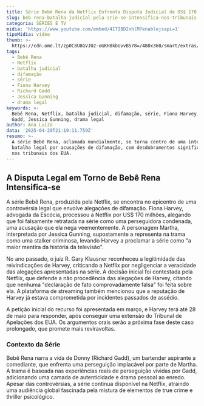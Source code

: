 ```yaml
---
title: Série Bebê Rena da Netflix Enfrenta Disputa Judicial de US$ 170 Milhões
slug: beb-rena-batalha-judicial-pela-srie-se-intensifica-nos-tribunais-dos-eua
categoria: SÉRIES E TV
midia: 'https://www.youtube.com/embed/4ITIBD2xhlM?enablejsapi=1'
tipoMidia: video
thumb: >-
  https://cdn.ome.lt/zp0C8U8GVJU2-oGKH8kbUvvB578=/480x360/smart/extras/conteudos/Captura_de_tela_2025-04-29_172324.png
tags:
  - Bebê Rena
  - Netflix
  - batalha judicial
  - difamação
  - série
  - Fiona Harvey
  - Richard Gadd
  - Jessica Gunning
  - drama legal
keywords: >-
  Bebê Rena, Netflix, batalha judicial, difamação, série, Fiona Harvey, Richard
  Gadd, Jessica Gunning, drama legal
author: Ana Luiza
data: '2025-04-29T21:19:11.759Z'
resumo: >-
  A série Bebê Rena, aclamada mundialmente, se torna centro de uma intensa
  batalha legal por acusações de difamação, com desdobramentos significativos
  nos tribunais dos EUA.
---
```


## A Disputa Legal em Torno de Bebê Rena Intensifica-se

A série Bebê Rena, produzida pela Netflix, se encontra no epicentro de uma controvérsia legal que envolve alegações de difamação. Fiona Harvey, advogada da Escócia, processou a Netflix por US$ 170 milhões, alegando que foi falsamente retratada na série como uma perseguidora condenada, uma acusação que ela nega veementemente. A personagem Martha, interpretada por Jessica Gunning, supostamente a representa na trama como uma stalker criminosa, levando Harvey a proclamar a série como "a maior mentira da história da televisão".

No ano passado, o juiz R. Gary Klausner reconheceu a legitimidade das reivindicações de Harvey, criticando a Netflix por negligenciar a veracidade das alegações apresentadas na série. A decisão inicial foi contestada pela Netflix, que defende a não procedência das alegações de Harvey, citando que nenhuma "declaração de fato comprovadamente falsa" foi feita sobre ela. A plataforma de streaming também mencionou que a reputação de Harvey já estava comprometida por incidentes passados de assédio.

A petição inicial do recurso foi apresentada em março, e Harvey terá até 28 de maio para responder, após conseguir uma extensão do Tribunal de Apelações dos EUA. Os argumentos orais serão a próxima fase deste caso prolongado, que promete mais reviravoltas.

### Contexto da Série

Bebê Rena narra a vida de Donny (Richard Gadd), um bartender aspirante a comediante, que enfrenta uma perseguição implacável por parte de Martha. A trama é baseada nas experiências reais de perseguição vividas por Gadd, adicionando uma camada de autenticidade e drama pessoal ao enredo. Apesar das controvérsias, a série continua disponível na Netflix, atraindo uma audiência global fascinada pela mistura de elementos de true crime e thriller psicológico.
